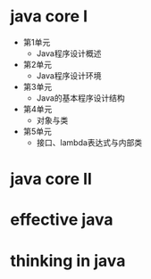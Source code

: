 # java core I
* 第1单元
    * Java程序设计概述
* 第2单元
    * Java程序设计环境
* 第3单元
    * Java的基本程序设计结构
* 第4单元
    * 对象与类
* 第5单元
    * 接口、lambda表达式与内部类

# java core II

# effective java

# thinking in java
